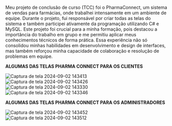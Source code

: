  Meu projeto de conclusão de curso (TCC) foi o PharmaConnect, um sistema de vendas para farmácias, onde trabalhei intensamente em um ambiente de equipe. Durante o projeto, fui responsável por criar todas as telas do sistema e também participei ativamente da programação utilizando C# e MySQL. Este projeto foi crucial para a minha formação, pois destacou a importância do trabalho em grupo e me permitiu aplicar meus conhecimentos técnicos de forma prática. Essa experiência não só consolidou minhas habilidades em desenvolvimento e design de interfaces, mas também reforçou minha capacidade de colaboração e resolução de problemas em equipe.


**ALGUMAS DAS TELAS PHARMA CONNECT PARA OS CLIENTES**

![Captura de tela 2024-09-02 143413](https://github.com/user-attachments/assets/797ff8b5-1768-44cf-8203-f254093a36ae)
![Captura de tela 2024-09-02 143426](https://github.com/user-attachments/assets/6af75778-0400-4f5e-9a65-cf87c6f251e5)
![Captura de tela 2024-09-02 143330](https://github.com/user-attachments/assets/1bb24258-007e-4ba3-bf59-aa23d8e32994)
![Captura de tela 2024-09-02 143346](https://github.com/user-attachments/assets/595ccdfc-65e0-44a8-b5ab-533dc5b32d53)

**ALGUMAS DAS TELAS PHARMA CONNECT PARA OS ADMINISTRADORES**

![Captura de tela 2024-09-02 143452](https://github.com/user-attachments/assets/6177b5c7-9afc-4433-9f4b-1e7f178dea44)
![Captura de tela 2024-09-02 143512](https://github.com/user-attachments/assets/db392903-9d06-42a0-8899-e60f2f6bf72e)
